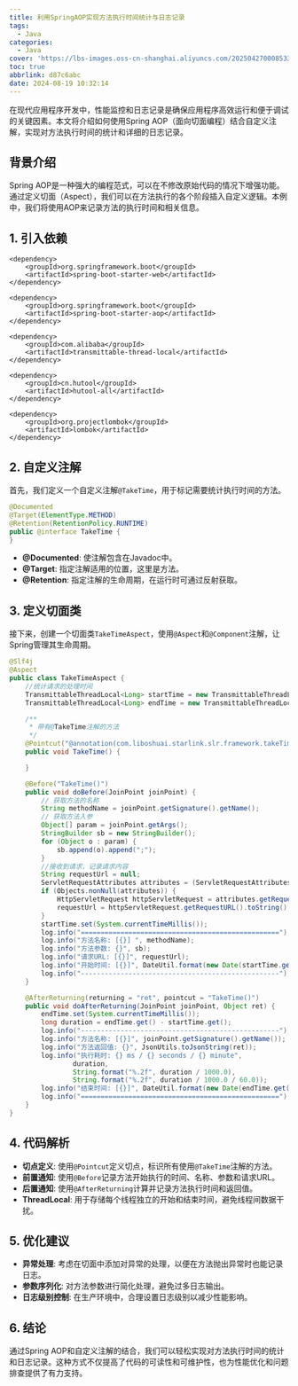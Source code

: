 ```yaml
---
title: 利用SpringAOP实现方法执行时间统计与日志记录
tags:
  - Java
categories:
  - Java
cover: 'https://lbs-images.oss-cn-shanghai.aliyuncs.com/202504270008533.png'
toc: true
abbrlink: d87c6abc
date: 2024-08-19 10:32:14
---
```


在现代应用程序开发中，性能监控和日志记录是确保应用程序高效运行和便于调试的关键因素。本文将介绍如何使用Spring AOP（面向切面编程）结合自定义注解，实现对方法执行时间的统计和详细的日志记录。

<!-- more -->

## 背景介绍

Spring AOP是一种强大的编程范式，可以在不修改原始代码的情况下增强功能。通过定义切面（Aspect），我们可以在方法执行的各个阶段插入自定义逻辑。本例中，我们将使用AOP来记录方法的执行时间和相关信息。

## 1. 引入依赖

```
<dependency>
    <groupId>org.springframework.boot</groupId>
    <artifactId>spring-boot-starter-web</artifactId>
</dependency>

<dependency>
    <groupId>org.springframework.boot</groupId>
    <artifactId>spring-boot-starter-aop</artifactId>
</dependency>

<dependency>
    <groupId>com.alibaba</groupId>
    <artifactId>transmittable-thread-local</artifactId>
</dependency>

<dependency>
    <groupId>cn.hutool</groupId>
    <artifactId>hutool-all</artifactId>
</dependency>

<dependency>
    <groupId>org.projectlombok</groupId>
    <artifactId>lombok</artifactId>
</dependency>
```

## 2. 自定义注解

首先，我们定义一个自定义注解`@TakeTime`，用于标记需要统计执行时间的方法。

```java
@Documented
@Target(ElementType.METHOD)
@Retention(RetentionPolicy.RUNTIME)
public @interface TakeTime {
}
```

- **@Documented**: 使注解包含在Javadoc中。
- **@Target**: 指定注解适用的位置，这里是方法。
- **@Retention**: 指定注解的生命周期，在运行时可通过反射获取。

## 3. 定义切面类

接下来，创建一个切面类`TakeTimeAspect`，使用`@Aspect`和`@Component`注解，让Spring管理其生命周期。

```java
@Slf4j
@Aspect
public class TakeTimeAspect {
    //统计请求的处理时间
    TransmittableThreadLocal<Long> startTime = new TransmittableThreadLocal<>();
    TransmittableThreadLocal<Long> endTime = new TransmittableThreadLocal<>();

    /**
     * 带有@TakeTime注解的方法
     */
    @Pointcut("@annotation(com.liboshuai.starlink.slr.framework.takeTime.core.aop.TakeTime)")
    public void TakeTime() {

    }

    @Before("TakeTime()")
    public void doBefore(JoinPoint joinPoint) {
        // 获取方法的名称
        String methodName = joinPoint.getSignature().getName();
        // 获取方法入参
        Object[] param = joinPoint.getArgs();
        StringBuilder sb = new StringBuilder();
        for (Object o : param) {
            sb.append(o).append(";");
        }
        //接收到请求，记录请求内容
        String requestUrl = null;
        ServletRequestAttributes attributes = (ServletRequestAttributes) RequestContextHolder.getRequestAttributes();
        if (Objects.nonNull(attributes)) {
            HttpServletRequest httpServletRequest = attributes.getRequest();
            requestUrl = httpServletRequest.getRequestURL().toString();
        }
        startTime.set(System.currentTimeMillis());
        log.info("==================================================");
        log.info("方法名称: [{}] ", methodName);
        log.info("方法参数: {}", sb);
        log.info("请求URL: [{}]", requestUrl);
        log.info("开始时间: [{}]", DateUtil.format(new Date(startTime.get()), DatePattern.NORM_DATETIME_MS_PATTERN));
        log.info("--------------------------------------------------");
    }

    @AfterReturning(returning = "ret", pointcut = "TakeTime()")
    public void doAfterReturning(JoinPoint joinPoint, Object ret) {
        endTime.set(System.currentTimeMillis());
        long duration = endTime.get() - startTime.get();
        log.info("--------------------------------------------------");
        log.info("方法名称: [{}]", joinPoint.getSignature().getName());
        log.info("方法返回值: {}", JsonUtils.toJsonString(ret));
        log.info("执行耗时: {} ms / {} seconds / {} minute",
                duration,
                String.format("%.2f", duration / 1000.0),
                String.format("%.2f", duration / 1000.0 / 60.0));
        log.info("结束时间: [{}]", DateUtil.format(new Date(endTime.get()), DatePattern.NORM_DATETIME_MS_PATTERN));
        log.info("==================================================");
    }
}
```

## 4. 代码解析

- **切点定义**: 使用`@Pointcut`定义切点，标识所有使用`@TakeTime`注解的方法。
- **前置通知**: 使用`@Before`记录方法开始执行的时间、名称、参数和请求URL。
- **后置通知**: 使用`@AfterReturning`计算并记录方法执行时间和返回值。
- **ThreadLocal**: 用于存储每个线程独立的开始和结束时间，避免线程间数据干扰。

## 5. 优化建议

- **异常处理**: 考虑在切面中添加对异常的处理，以便在方法抛出异常时也能记录日志。
- **参数序列化**: 对方法参数进行简化处理，避免过多日志输出。
- **日志级别控制**: 在生产环境中，合理设置日志级别以减少性能影响。

## 6. 结论

通过Spring AOP和自定义注解的结合，我们可以轻松实现对方法执行时间的统计和日志记录。这种方式不仅提高了代码的可读性和可维护性，也为性能优化和问题排查提供了有力支持。